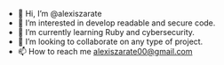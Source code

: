 - 👋 Hi, I’m @alexiszarate
- 👀 I’m interested in develop readable and secure code.
- 🌱 I’m currently learning Ruby and cybersecurity.
- 💞️ I’m looking to collaborate on any type of project.
- 📫 How to reach me alexiszarate00@gmail.com
